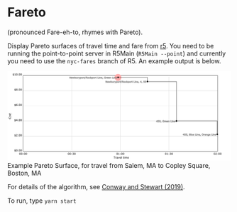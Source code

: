 # Fareto

(pronounced Fare-eh-to, rhymes with Pareto).

Display Pareto surfaces of travel time and fare from [r5](https://github.com/conveyal/r5). You need to be running the point-to-point server in R5Main (`R5Main --point`) and currently you need to use the `nyc-fares` branch of R5. An example output is below.

![Example Pareto Surface](fareto.png)
Example Pareto Surface, for travel from Salem, MA to Copley Square, Boston, MA

For details of the algorithm, see [Conway and Stewart (2019)](https://files.indicatrix.org/Conway-Stewart-2019-Charlie-Fare-Constraints.pdf).

To run, type `yarn start`